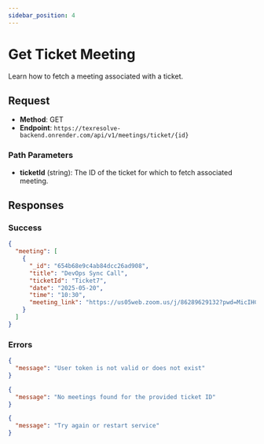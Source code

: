 ```yaml
---
sidebar_position: 4
---
```


# Get Ticket Meeting

Learn how to fetch a meeting associated with a ticket.

## Request

- **Method**: GET
- **Endpoint**: `https://texresolve-backend.onrender.com/api/v1/meetings/ticket/{id}`

### Path Parameters

- **ticketId** (string): The ID of the ticket for which to fetch associated meeting.

## Responses

### Success

```json title="code 200: Success"
{
  "meeting": [
    {
      "_id": "654b68e9c4ab84dcc26ad908",
      "title": "DevOps Sync Call",
      "ticketId": "Ticket7",
      "date": "2025-05-20",
      "time": "10:30",
      "meeting_link": "https://us05web.zoom.us/j/86289629132?pwd=MicIHCJMlrVykmk2gyNBIczHXibbxR.1"
    }
  ]
}
```

### Errors

```json title="statusCode 401: Authentication Error"
{
  "message": "User token is not valid or does not exist"
}
```

```json title="statusCode 404: Not Found"
{
  "message": "No meetings found for the provided ticket ID"
}
```

```json title="statusCode 500: Internal Server Error"
{
  "message": "Try again or restart service"
}
```
